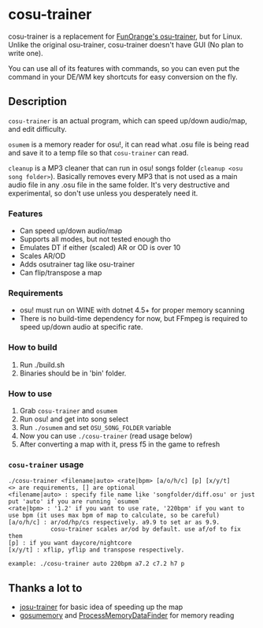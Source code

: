 # cosu-trainer
cosu-trainer is a replacement for [FunOrange's osu-trainer](https://github.com/FunOrange/osu-trainer), but for Linux.
Unlike the original osu-trainer, cosu-trainer doesn't have GUI (No plan to write one).

You can use all of its features with commands, so you can even put the command in your DE/WM key shortcuts for easy conversion on the fly.

## Description
`cosu-trainer` is an actual program, which can speed up/down audio/map, and edit difficulty.

`osumem` is a memory reader for osu!, it can read what .osu file is being read and save it to a temp file so that `cosu-trainer` can read.

`cleanup` is a MP3 cleaner that can run in osu! songs folder (`cleanup <osu song folder>`).
Basically removes every MP3 that is not used as a main audio file in any .osu file in the same folder.
It's very destructive and experimental, so don't use unless you desperately need it.

### Features
- Can speed up/down audio/map
- Supports all modes, but not tested enough tho
- Emulates DT if either (scaled) AR or OD is over 10
- Scales AR/OD
- Adds osutrainer tag like osu-trainer
- Can flip/transpose a map

### Requirements
- osu! must run on WINE with dotnet 4.5+ for proper memory scanning
- There is no build-time dependency for now, but FFmpeg is required to speed up/down audio at specific rate.

### How to build
1. Run ./build.sh
2. Binaries should be in 'bin' folder.

### How to use
1. Grab `cosu-trainer` and `osumem`
2. Run osu! and get into song select
3. Run `./osumem` and set `OSU_SONG_FOLDER` variable
5. Now you can use `./cosu-trainer` (read usage below)
6. After converting a map with it, press f5 in the game to refresh

### `cosu-trainer` usage
```
./cosu-trainer <filename|auto> <rate|bpm> [a/o/h/c] [p] [x/y/t]
<> are requirements, [] are optional
<filename|auto> : specify file name like 'songfolder/diff.osu' or just put 'auto' if you are running `osumem`
<rate|bpm> : '1.2' if you want to use rate, '220bpm' if you want to use bpm (it uses max bpm of map to calculate, so be careful)
[a/o/h/c] : ar/od/hp/cs respectively. a9.9 to set ar as 9.9.
            cosu-trainer scales ar/od by default. use af/of to fix them
[p] : if you want daycore/nightcore
[x/y/t] : xflip, yflip and transpose respectively.

example: ./cosu-trainer auto 220bpm a7.2 c7.2 h7 p
```

## Thanks a lot to
- [josu-trainer](https://github.com/ngoduyanh/josu-trainer) for basic idea of speeding up the map
- [gosumemory](https://github.com/l3lackShark/gosumemory) and [ProcessMemoryDataFinder](https://github.com/Piotrekol/ProcessMemoryDataFinder) for memory reading
